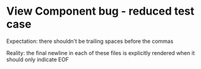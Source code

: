 # View Component bug - reduced test case

Expectation: there shouldn't be trailing spaces before the commas

Reality: the final newline in each of these files is explicitly rendered
when it should only indicate EOF

